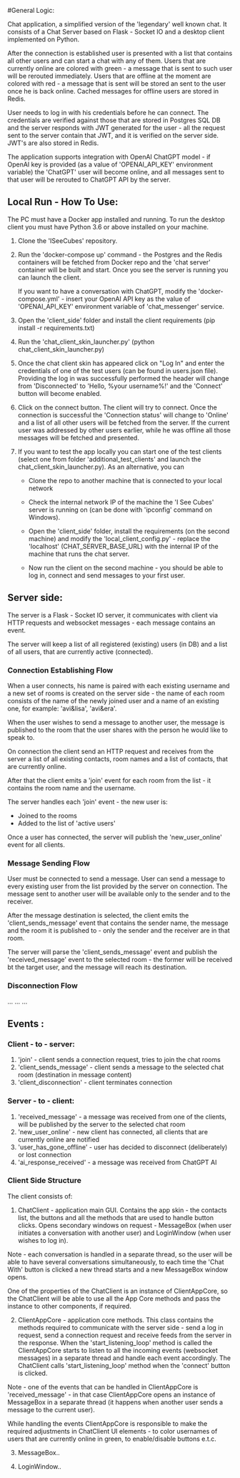 #General Logic:

Chat application, a simplified version of the 'legendary' well known chat.
It consists of a Chat Server based on Flask - Socket IO and a desktop client
implemented on Python. 

After the connection is established user is presented with a list that contains 
all other users and can start a chat with any of them. Users that are currently online are 
colored with green - a message that is sent to such user will be rerouted immediately.
Users that are offline at the moment are colored with red - a message that is sent will
be stored an sent to the user once he is back online. Cached messages for offline users
are stored in Redis.

User needs to log in with his credentials before he can connect. The credentials are 
verified against those that are stored in Postgres SQL DB and the server responds with JWT
generated for the user - all the request sent to the server contain that JWT, and it is verified on 
the server side. JWT's are also stored in Redis. 

The application supports integration with OpenAI ChatGPT model - if OpenAI key
is provided (as a value of 'OPENAI_API_KEY' environment variable) the 'ChatGPT' user
will become online, and all messages sent to that user will be rerouted to ChatGPT API
by the server. 

## Local Run - How To Use:

The PC must have a Docker app installed and running. 
To run the desktop client you must have Python 3.6 or above installed on your machine.

1. Clone the 'ISeeCubes' repository.

2. Run the 'docker-compose up' command - the Postgres and the Redis containers 
   will be fetched from Docker repo and the 'chat server' container will be built and start.
   Once you see the server is running you can launch the client.
   
   If you want to have a conversation with ChatGPT, modify the 'docker-compose.yml' - insert your
   OpenAI API key as the value of 'OPENAI_API_KEY' environment variable of 'chat_messenger' service. 
   
3. Open the 'client_side' folder and install the client requirements (pip install -r requirements.txt)
4. Run the 'chat_client_skin_launcher.py' (python chat_client_skin_launcher.py)

5. Once the chat client skin has appeared click on "Log In" and enter the credentials of one of the 
   test users (can be found in users.json file). Providing the log in was successfully performed 
   the header will change from 'Disconnected' to 'Hello, %your username%!' and the 'Connect' button
   will become enabled.
   
6. Click on the connect button. The client will try to connect. Once the connection is successful
   the 'Connection status' will change to 'Online' and a list of all other users will be fetched 
   from the server. If the current user was addressed by other users earlier, while he was offline
   all those messages will be fetched and presented. 
   
7. If you want to test the app locally you can start one of the test clients 
   (select one from folder 'additional_test_clients' and launch the chat_client_skin_launcher.py).
   As an alternative, you can 
   + Clone the repo to another machine that is connected to your local network
   + Check the internal network IP of the machine the 'I See Cubes' server is running on 
     (can be done with 'ipconfig' command on Windows).
   + Open the 'client_side' folder, install the requirements (on the second machine) and modify the 
     'local_client_config.py' - replace the 'localhost' (CHAT_SERVER_BASE_URL) with the internal IP 
     of the machine that runs the chat server. 
     
   + Now run the client on the second machine - you should be able to log in, connect and send messages 
     to your first user. 
     
     
   

## Server side:

The server is a Flask - Socket IO server, it communicates with client via HTTP requests
and websocket messages - each message contains an event.

The server will keep a list of all registered (existing) users (in DB)
and a list of all users, that are currently active (connected).

### Connection Establishing Flow ###

When a user connects, his name is paired with each existing username and a new set of rooms is created 
on the server side - the name of each room consists of the name of the newly joined user 
and a name of an existing one, for example: 'avi&lisa', 'avi&era'.

When the user wishes to send a message to another user, the message is published to the room that
the user shares with the person he would like to speak to.   
 
On connection the client send an HTTP request and receives from the server a list of 
all existing contacts, room names and a list of contacts, that are currently online.

After that the client emits a 'join' event for each room from the list - it contains the room name
and the username. 

The server handles each 'join' event - the new user is:
+ Joined to the rooms
+ Added to the list of 'active users'  

Once a user has connected, the server will publish the 'new_user_online' event for all clients.
 
### Message Sending Flow 

User must be connected to send a message. 
User can send a message to every existing user from the list provided by the server on connection. 
The message sent to another user will be available only to the sender and to the receiver.

After the message destination is selected, the client emits the 'client_sends_message' event 
that contains the sender name, the message and the room it is published to - 
only the sender and the receiver are in that room.

The server will parse the 'client_sends_message' event and publish the 'received_message'
event to the selected room - the former will be received bt the target user, and the message
will reach its destination. 

### Disconnection Flow 
...
...
...




## Events :

### Client - to - server:

1. 'join' - client sends a connection request, tries to join the chat rooms
2. 'client_sends_message' - client sends a message to the selected chat room (destination in message content)
3. 'client_disconnection' - client terminates connection

### Server - to - client:

1. 'received_message' - a message was received from one of the clients, will be published by the server to the selected chat room
2. 'new_user_online' - new client has connected, all clients that are currently online are notified
3. 'user_has_gone_offline' - user has decided to disconnect (deliberately) or lost connection
4. 'ai_response_received' - a message was received from ChatGPT AI



### Client Side Structure

The client consists of:

1. ChatClient - application main GUI. Contains the app skin - the contacts list, the buttons and all the methods
that are used to handle button clicks. Opens secondary windows on request - 
MessageBox (when user initiates a conversation with another user) and LoginWindow (when user wishes to log in).

Note - each conversation is handled in a separate thread, so the user will be able to have several conversations
simultaneously, to each time the 'Chat With' button is clicked a new thread starts and a new MessageBox window opens. 

One of the properties of the ChatClient is an instance of ClientAppCore, so the ChatClient will be able to use
all the App Core methods and pass the instance to other components, if required. 


2. ClientAppCore - application core methods. This class contains the methods required to communicate with the 
server side - send a log in request, send a connection request and receive feeds from the server in the response.
When the 'start_listening_loop' method is called the ClientAppCore starts to listen to all the incoming events (websocket messages)
in a separate thread and handle each event accordingly. The ChatClient calls 'start_listening_loop' method
when the 'connect' button is clicked. 

Note - one of the events that can be handled in ClientAppCore is 'received_message' - in that case 
ClientAppCore opens an instance of MessageBox in a separate thread (it happens when another user sends a message
to the current user).

While handling the events ClientAppCore is responsible to make the required adjustments in ChatClient UI elements - 
to color usernames of  users that are currently online in green, to enable/disable buttons e.t.c. 

3. MessageBox..

4. LoginWindow..
 








